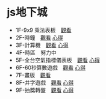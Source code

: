 # js地下城

- 1F-9x9 乘法表板　[觀看](https://mtwmt.github.io/jsboss/public/1f/)
- 2F-時鐘　[觀看](https://mtwmt.github.io/jsboss/public/2f/) [心得](https://mtwmt.github.io/blog/JSBOSS/2f/)
- 3F-計算機　[觀看](https://mtwmt.github.io/jsboss/public/3f/) [心得](https://mtwmt.github.io/blog/JSBOSS/3f/)
- 4F-時區　努力中
- 5F-全台空氣指標儀表板　[觀看](https://mtwmt.github.io/jsboss/public/5f/) [心得](https://mtwmt.github.io/blog/JSBOSS/5f/)
- 6F-60秒算數遊戲　[觀看](https://mtwmt.github.io/jsboss/public/6f/) [心得](https://mtwmt.github.io/blog/JSBOSS/6f/)
- 7F-畫版　[觀看](https://mtwmt.github.io/jsboss/public/7f/)
- 8F-井字遊戲　[觀看](https://mtwmt.github.io/jsboss/public/8f/) [心得](https://mtwmt.github.io/blog/JSBOSS/8f/)
- 9F-抽獎轉盤　[觀看](https://mtwmt.github.io/jsboss/public/9f/) [心得](https://mtwmt.github.io/blog/JSBOSS/9f/)